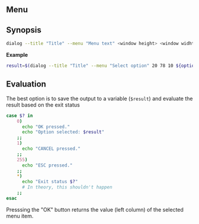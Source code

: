 ## Menu

## Synopsis

```sh
dialog --title "Title" --menu "Menu text" <window height> <window widht> <list height> <options> <description> ...
```

**Example**

```sh
result=$(dialog --title "Title" --menu "Select option" 20 78 10 ${options[@]} 3>&1 1>&2 2>&3)
```

## Evaluation

The best option is to save the output to a variable (`$result`) and evaluate the result based on the exit status

```sh
case $? in
    0)
      echo "OK pressed."
      echo "Option selected: $result"
    ;;
    1)
      echo "CANCEL pressed."
    ;;
    255)
      echo "ESC pressed."
    ;;
    *)
      echo "Exit status $?"
      # In theory, this shouldn't happen
    ;;
esac
```

Presssing the "OK" button returns the value (left column) of the selected menu item.
